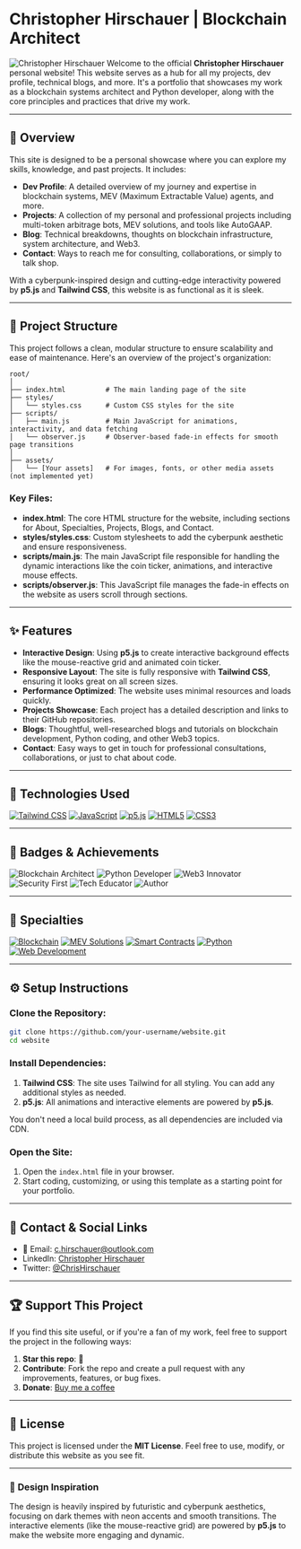 # Christopher Hirschauer | Blockchain Architect

![Christopher Hirschauer](https://img.shields.io/badge/Christopher-Hirschauer-blue?style=flat-square\&logo=linkedin)
Welcome to the official **Christopher Hirschauer** personal website! This website serves as a hub for all my projects, dev profile, technical blogs, and more. It's a portfolio that showcases my work as a blockchain systems architect and Python developer, along with the core principles and practices that drive my work.

---

## 🚀 **Overview**

This site is designed to be a personal showcase where you can explore my skills, knowledge, and past projects. It includes:

* **Dev Profile**: A detailed overview of my journey and expertise in blockchain systems, MEV (Maximum Extractable Value) agents, and more.
* **Projects**: A collection of my personal and professional projects including multi-token arbitrage bots, MEV solutions, and tools like AutoGAAP.
* **Blog**: Technical breakdowns, thoughts on blockchain infrastructure, system architecture, and Web3.
* **Contact**: Ways to reach me for consulting, collaborations, or simply to talk shop.

With a cyberpunk-inspired design and cutting-edge interactivity powered by **p5.js** and **Tailwind CSS**, this website is as functional as it is sleek.

---

## 📂 **Project Structure**

This project follows a clean, modular structure to ensure scalability and ease of maintenance. Here's an overview of the project's organization:

```plaintext
root/
│
├── index.html          # The main landing page of the site
├── styles/
│   └── styles.css      # Custom CSS styles for the site
├── scripts/
│   ├── main.js         # Main JavaScript for animations, interactivity, and data fetching
│   └── observer.js     # Observer-based fade-in effects for smooth page transitions
│
├── assets/
│   └── [Your assets]   # For images, fonts, or other media assets (not implemented yet)
```

### **Key Files:**

* **index.html**: The core HTML structure for the website, including sections for About, Specialties, Projects, Blogs, and Contact.
* **styles/styles.css**: Custom stylesheets to add the cyberpunk aesthetic and ensure responsiveness.
* **scripts/main.js**: The main JavaScript file responsible for handling the dynamic interactions like the coin ticker, animations, and interactive mouse effects.
* **scripts/observer.js**: This JavaScript file manages the fade-in effects on the website as users scroll through sections.

---

## ✨ **Features**

* **Interactive Design**: Using **p5.js** to create interactive background effects like the mouse-reactive grid and animated coin ticker.
* **Responsive Layout**: The site is fully responsive with **Tailwind CSS**, ensuring it looks great on all screen sizes.
* **Performance Optimized**: The website uses minimal resources and loads quickly.
* **Projects Showcase**: Each project has a detailed description and links to their GitHub repositories.
* **Blogs**: Thoughtful, well-researched blogs and tutorials on blockchain development, Python coding, and other Web3 topics.
* **Contact**: Easy ways to get in touch for professional consultations, collaborations, or just to chat about code.

---

## 🔧 **Technologies Used**

[![Tailwind CSS](https://img.shields.io/badge/Tailwind%20CSS-06B6D4?style=flat-square\&logo=tailwind-css\&logoColor=white)](https://tailwindcss.com)
[![JavaScript](https://img.shields.io/badge/JavaScript-F7DF1E?style=flat-square\&logo=javascript\&logoColor=black)](https://developer.mozilla.org/en-US/docs/Web/JavaScript)
[![p5.js](https://img.shields.io/badge/p5.js-FF3366?style=flat-square\&logo=p5.js\&logoColor=white)](https://p5js.org/)
[![HTML5](https://img.shields.io/badge/HTML5-E34F26?style=flat-square\&logo=html5\&logoColor=white)](https://developer.mozilla.org/en-US/docs/Web/HTML)
[![CSS3](https://img.shields.io/badge/CSS3-1572B6?style=flat-square\&logo=css3\&logoColor=white)](https://developer.mozilla.org/en-US/docs/Web/CSS)

---

## 📜 **Badges & Achievements**

![Blockchain Architect](https://img.shields.io/badge/Blockchain%20Architect-%E2%9C%94-blue?style=flat-square\&logo=ethereum)
![Python Developer](https://img.shields.io/badge/Python%20Developer-3A0A45?style=flat-square\&logo=python)
![Web3 Innovator](https://img.shields.io/badge/Web3%20Innovator-F0DB4F?style=flat-square\&logo=ethereum)
![Security First](https://img.shields.io/badge/Security%20First-F5A623?style=flat-square\&logo=lock)
![Tech Educator](https://img.shields.io/badge/Tech%20Educator-007ACC?style=flat-square\&logo=github)
![Author](https://img.shields.io/badge/Author-Books%20Written-blue?style=flat-square\&logo=bookstack)

---

## 🧩 **Specialties**

[![Blockchain](https://img.shields.io/badge/Blockchain-Expert-1A1A1A?style=flat-square\&logo=ethereum)](https://ethereum.org/en/)
[![MEV Solutions](https://img.shields.io/badge/MEV%20Solutions-Expert-1A1A1A?style=flat-square\&logo=ethereum)](https://ethereum.org/en/eth2/)
[![Smart Contracts](https://img.shields.io/badge/Smart%20Contracts-Expert-1A1A1A?style=flat-square\&logo=solidity)](https://soliditylang.org/)
[![Python](https://img.shields.io/badge/Python-3A0A45?style=flat-square\&logo=python)](https://www.python.org/)
[![Web Development](https://img.shields.io/badge/Web%20Development-%F0%9F%92%BB-blue?style=flat-square\&logo=html5)](https://developer.mozilla.org/en-US/docs/Web/HTML)

---

## ⚙️ **Setup Instructions**

### Clone the Repository:

```bash
git clone https://github.com/your-username/website.git
cd website
```

### Install Dependencies:

1. **Tailwind CSS**: The site uses Tailwind for all styling. You can add any additional styles as needed.
2. **p5.js**: All animations and interactive elements are powered by **p5.js**.

You don't need a local build process, as all dependencies are included via CDN.

### Open the Site:

1. Open the `index.html` file in your browser.
2. Start coding, customizing, or using this template as a starting point for your portfolio.

---

## 📣 **Contact & Social Links**

* 📧 Email: [c.hirschauer@outlook.com](mailto:c.hirschauer@outlook.com)
* LinkedIn: [Christopher Hirschauer](https://www.linkedin.com/in/christopher-hirschauer)
* Twitter: [@ChrisHirschauer](https://twitter.com/ChrisHirschauer)

---

## 🏆 **Support This Project**

If you find this site useful, or if you're a fan of my work, feel free to support the project in the following ways:

1. **Star this repo**: 🌟
2. **Contribute**: Fork the repo and create a pull request with any improvements, features, or bug fixes.
3. **Donate**: [Buy me a coffee](https://www.buymeacoffee.com/chirschauer)

---

## 📝 **License**

This project is licensed under the **MIT License**. Feel free to use, modify, or distribute this website as you see fit.

---

### 🎨 **Design Inspiration**

The design is heavily inspired by futuristic and cyberpunk aesthetics, focusing on dark themes with neon accents and smooth transitions. The interactive elements (like the mouse-reactive grid) are powered by **p5.js** to make the website more engaging and dynamic.

